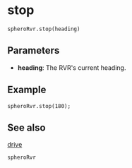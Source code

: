 # stop

```sig
spheroRvr.stop(heading)
```

## Parameters

* **heading**: The RVR's current heading.

## Example

```blocks
spheroRvr.stop(180);
```

## See also

[drive](/reference/spheroRvr/drive.md)

```package
spheroRvr
```
